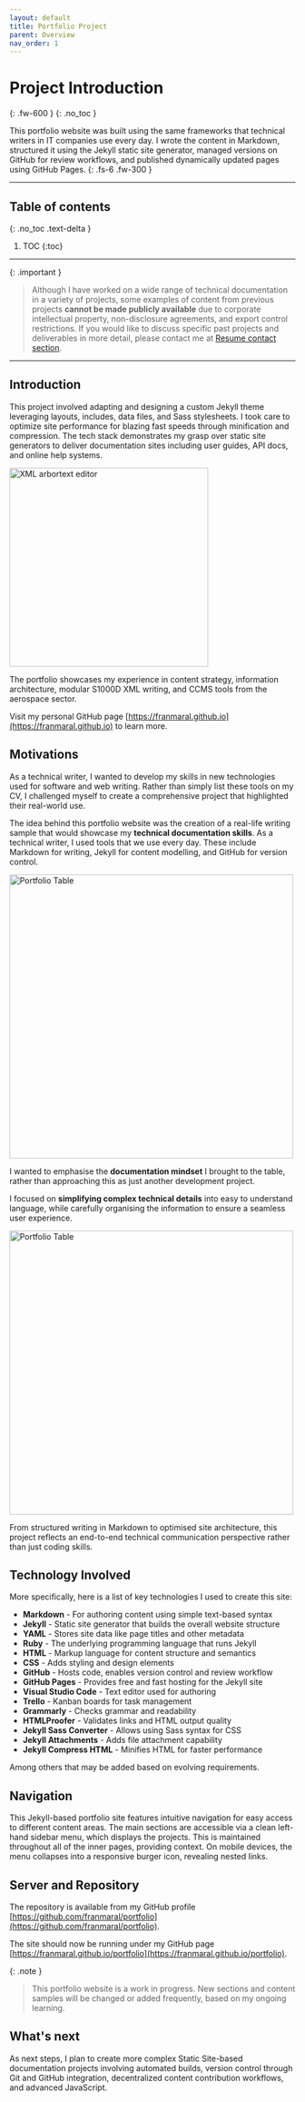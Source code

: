 ```yaml
---
layout: default
title: Portfolio Project
parent: Overview
nav_order: 1
---
```


# Project Introduction
{: .fw-600 }
{: .no_toc }

This portfolio website was built using the same frameworks that technical writers in IT companies use every day. I wrote the content in Markdown, structured it using the Jekyll static site generator, managed versions on GitHub for review workflows, and published dynamically updated pages using GitHub Pages.
{: .fs-6 .fw-300 }

---

## Table of contents
{: .no_toc .text-delta }

1. TOC
{:toc}

---

{: .important }
> Although I have worked on a wide range of technical documentation in a variety of projects, some examples of content from previous projects **cannot be made publicly available** due to corporate intellectual property, non-disclosure agreements, and export control restrictions. If you would like to discuss specific past projects and deliverables in more detail, please contact me at [Resume contact section](https://franmaral.github.io/resume/resume.html).

---

## Introduction

This project involved adapting and designing a custom Jekyll theme leveraging layouts, includes, data files, and Sass stylesheets. I took care to optimize site performance for blazing fast speeds through minification and compression. The tech stack demonstrates my grasp over static site generators to deliver documentation sites including user guides, API docs, and online help systems.

<img src="/portfolio/assets/images/Jekyll_Logo.png" alt="XML arbortext editor" width="350" height="350">

The portfolio showcases my experience in content strategy, information architecture, modular S1000D XML writing, and CCMS tools from the aerospace sector. 

Visit my personal GitHub page [https://franmaral.github.io](https://franmaral.github.io) to learn more.

## Motivations

As a technical writer, I wanted to develop my skills in new technologies used for software and web writing. Rather than simply list these tools on my CV, I challenged myself to create a comprehensive project that highlighted their real-world use.

The idea behind this portfolio website was the creation of a real-life writing sample that would showcase my **technical documentation skills**. As a technical writer, I used tools that we use every day. These include Markdown for writing, Jekyll for content modelling, and GitHub for version control.

<img src="/portfolio/assets/images/portfolio_table.png" alt="Portfolio Table" width="500" height="500">

<!-- 
![Portfolio Table](/portfolio/assets/images/portfolio_table.png "Portfolio Table")
 -->

I wanted to emphasise the **documentation mindset** I brought to the table, rather than approaching this as just another development project. 

I focused on **simplifying complex technical details** into easy to understand language, while carefully organising the information to ensure a seamless user experience. 

<img src="/portfolio/assets/images/trello.PNG" alt="Portfolio Table" width="500" height="500">

From structured writing in Markdown to optimised site architecture, this project reflects an end-to-end technical communication perspective rather than just coding skills.

## Technology Involved

More specifically, here is a list of key technologies I used to create this site:

- **Markdown** - For authoring content using simple text-based syntax
- **Jekyll** - Static site generator that builds the overall website structure
- **YAML** - Stores site data like page titles and other metadata
- **Ruby** - The underlying programming language that runs Jekyll
- **HTML** - Markup language for content structure and semantics
- **CSS** - Adds styling and design elements
- **GitHub** - Hosts code, enables version control and review workflow
- **GitHub Pages** - Provides free and fast hosting for the Jekyll site
- **Visual Studio Code** - Text editor used for authoring
- **Trello** - Kanban boards for task management
- **Grammarly** - Checks grammar and readability
- **HTMLProofer** - Validates links and HTML output quality
- **Jekyll Sass Converter** - Allows using Sass syntax for CSS
- **Jekyll Attachments** - Adds file attachment capability
- **Jekyll Compress HTML** - Minifies HTML for faster performance

Among others that may be added based on evolving requirements.

## Navigation

This Jekyll-based portfolio site features intuitive navigation for easy access to different content areas. The main sections are accessible via a clean left-hand sidebar menu, which displays the projects. This is maintained throughout all of the inner pages, providing context. On mobile devices, the menu collapses into a responsive burger icon, revealing nested links.

## Server and Repository

The repository is available from my GitHub profile [https://github.com/franmaral/portfolio](https://github.com/franmaral/portfolio).

The site should now be running under my GitHub page [https://franmaral.github.io/portfolio](https://franmaral.github.io/portfolio).

{: .note }
> This portfolio website is a work in progress. New sections and content samples will be changed or added frequently, based on my ongoing learning.

## What's next

As next steps, I plan to create more complex Static Site-based documentation projects involving automated builds, version control through Git and GitHub integration, decentralized content contribution workflows, and advanced JavaScript.